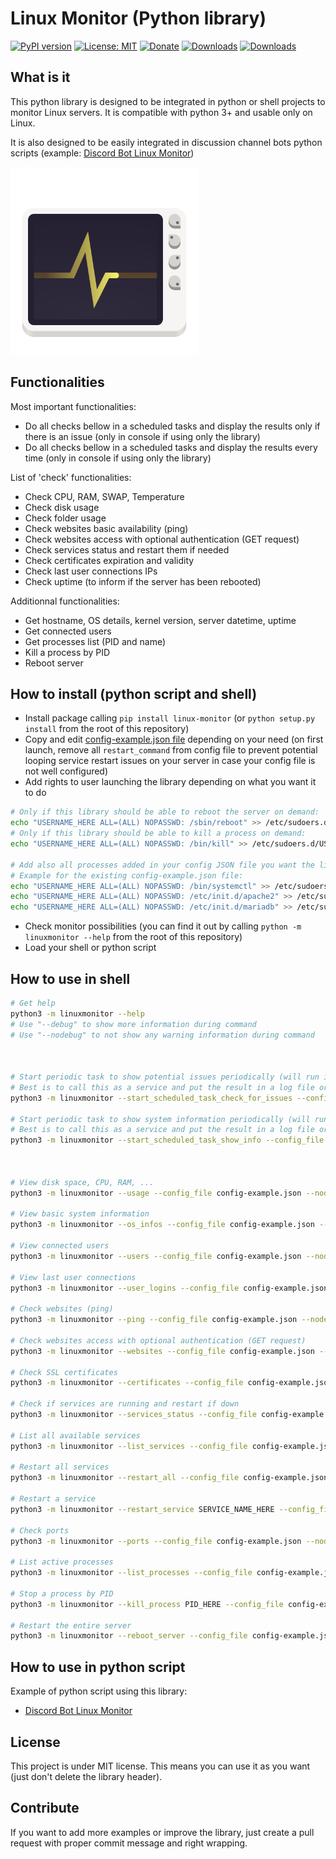 # Linux Monitor (Python library)
[![PyPI version](https://badge.fury.io/py/LinuxMonitor.svg)](https://pypi.org/project/LinuxMonitor/) [![License: MIT](https://img.shields.io/badge/License-MIT-brightgreen.svg)](https://github.com/QuentinCG/Linux-Monitor-Python-Library/blob/master/LICENSE.md) [![Donate](https://img.shields.io/badge/Donate-PayPal-blue.svg)](https://paypal.me/QuentinCG) [![Downloads](https://static.pepy.tech/badge/LinuxMonitor)](https://pepy.tech/project/LinuxMonitor) [![Downloads](https://static.pepy.tech/badge/LinuxMonitor/month)](https://pepy.tech/project/LinuxMonitor)

## What is it

This python library is designed to be integrated in python or shell projects to monitor Linux servers.
It is compatible with python 3+ and usable only on Linux.

It is also designed to be easily integrated in discussion channel bots python scripts (example: [Discord Bot Linux Monitor](https://github.com/QuentinCG/Discord-Bot-Linux-Monitor-Python-Library))

<img src="https://github.com/QuentinCG/Linux-Monitor-Python-Library/raw/master/welcome.png" width="300">

## Functionalities

Most important functionalities:
  - Do all checks bellow in a scheduled tasks and display the results only if there is an issue (only in console if using only the library)
  - Do all checks bellow in a scheduled tasks and display the results every time (only in console if using only the library)

List of 'check' functionalities:
  - Check CPU, RAM, SWAP, Temperature
  - Check disk usage
  - Check folder usage
  - Check websites basic availability (ping)
  - Check websites access with optional authentication (GET request)
  - Check services status and restart them if needed
  - Check certificates expiration and validity
  - Check last user connections IPs
  - Check uptime (to inform if the server has been rebooted)

Additionnal functionalities:
  - Get hostname, OS details, kernel version, server datetime, uptime
  - Get connected users
  - Get processes list (PID and name)
  - Kill a process by PID
  - Reboot server

## How to install (python script and shell)

  - Install package calling `pip install linux-monitor` (or `python setup.py install` from the root of this repository)
  - Copy and edit [config-example.json file](https://github.com/QuentinCG/Linux-Monitor-Python-Library/blob/master/config-example.json) depending on your need (on first launch, remove all `restart_command` from config file to prevent potential looping service restart issues on your server in case your config file is not well configured)
  - Add rights to user launching the library depending on what you want it to do
```sh
# Only if this library should be able to reboot the server on demand:
echo "USERNAME_HERE ALL=(ALL) NOPASSWD: /sbin/reboot" >> /etc/sudoers.d/USERNAME_HERE
# Only if this library should be able to kill a process on demand:
echo "USERNAME_HERE ALL=(ALL) NOPASSWD: /bin/kill" >> /etc/sudoers.d/USERNAME_HERE

# Add also all processes added in your config JSON file you want the library to be able to execute
# Example for the existing config-example.json file:
echo "USERNAME_HERE ALL=(ALL) NOPASSWD: /bin/systemctl" >> /etc/sudoers.d/USERNAME_HERE
echo "USERNAME_HERE ALL=(ALL) NOPASSWD: /etc/init.d/apache2" >> /etc/sudoers.d/USERNAME_HERE
echo "USERNAME_HERE ALL=(ALL) NOPASSWD: /etc/init.d/mariadb" >> /etc/sudoers.d/USERNAME_HERE
```
  - Check monitor possibilities (you can find it out by calling `python -m linuxmonitor --help` from the root of this repository)
  - Load your shell or python script

## How to use in shell

```sh
# Get help
python3 -m linuxmonitor --help
# Use "--debug" to show more information during command
# Use "--nodebug" to not show any warning information during command



# Start periodic task to show potential issues periodically (will run indefinitely)
# Best is to call this as a service and put the result in a log file or do something of the stdout
python3 -m linuxmonitor --start_scheduled_task_check_for_issues --config_file config-example.json --nodebug

# Start periodic task to show system information periodically (will run indefinitely)
# Best is to call this as a service and put the result in a log file or do something of the stdout
python3 -m linuxmonitor --start_scheduled_task_show_info --config_file config-example.json --nodebug



# View disk space, CPU, RAM, ...
python3 -m linuxmonitor --usage --config_file config-example.json --nodebug

# View basic system information
python3 -m linuxmonitor --os_infos --config_file config-example.json --nodebug

# View connected users
python3 -m linuxmonitor --users --config_file config-example.json --nodebug

# View last user connections
python3 -m linuxmonitor --user_logins --config_file config-example.json --nodebug

# Check websites (ping)
python3 -m linuxmonitor --ping --config_file config-example.json --nodebug

# Check websites access with optional authentication (GET request)
python3 -m linuxmonitor --websites --config_file config-example.json --nodebug

# Check SSL certificates
python3 -m linuxmonitor --certificates --config_file config-example.json --nodebug

# Check if services are running and restart if down
python3 -m linuxmonitor --services_status --config_file config-example.json --nodebug

# List all available services
python3 -m linuxmonitor --list_services --config_file config-example.json --nodebug

# Restart all services
python3 -m linuxmonitor --restart_all --config_file config-example.json --nodebug

# Restart a service
python3 -m linuxmonitor --restart_service SERVICE_NAME_HERE --config_file config-example.json --nodebug

# Check ports
python3 -m linuxmonitor --ports --config_file config-example.json --nodebug

# List active processes
python3 -m linuxmonitor --list_processes --config_file config-example.json --nodebug

# Stop a process by PID
python3 -m linuxmonitor --kill_process PID_HERE --config_file config-example.json --nodebug

# Restart the entire server
python3 -m linuxmonitor --reboot_server --config_file config-example.json --nodebug
```

## How to use in python script

Example of python script using this library:
 - [Discord Bot Linux Monitor](https://github.com/QuentinCG/Discord-Bot-Linux-Monitor-Python-Library)

## License

This project is under MIT license. This means you can use it as you want (just don't delete the library header).

## Contribute

If you want to add more examples or improve the library, just create a pull request with proper commit message and right wrapping.
